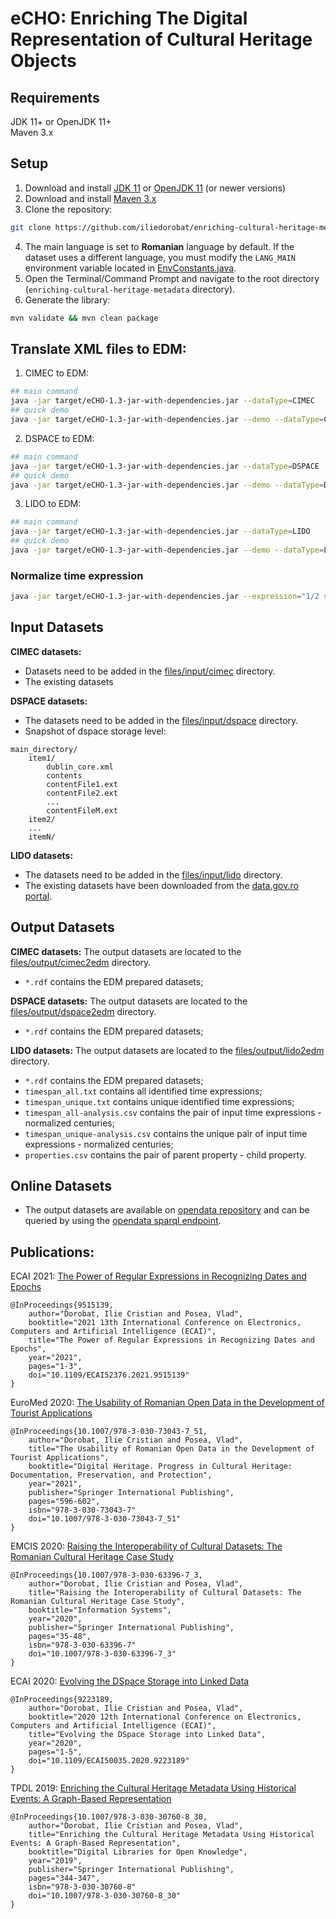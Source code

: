 # eCHO: Enriching The Digital Representation of Cultural Heritage Objects

## Requirements
JDK 11+ or OpenJDK 11+<br/>
Maven 3.x

## Setup
1. Download and install [JDK 11](https://www.oracle.com/nl/java/technologies/javase/jdk11-archive-downloads.html) or [OpenJDK 11](https://openjdk.org/install/) (or newer versions)
2. Download and install [Maven 3.x](https://maven.apache.org/install.html)
3. Clone the repository:
```bash
git clone https://github.com/iliedorobat/enriching-cultural-heritage-metadata.git
```
4. The main language is set to **Romanian** language by default. If the dataset uses a different language, you must modify the `LANG_MAIN` environment variable located in [EnvConstants.java](https://github.com/iliedorobat/enriching-cultural-heritage-metadata/blob/master/src/ro/webdata/echo/translator/commons/EnvConstants.java).
5. Open the Terminal/Command Prompt and navigate to the root directory (`enriching-cultural-heritage-metadata` directory).
6. Generate the library:
```bash
mvn validate && mvn clean package
```

## Translate XML files to EDM:
1. CIMEC to EDM:
```bash
## main command
java -jar target/eCHO-1.3-jar-with-dependencies.jar --dataType=CIMEC
## quick demo
java -jar target/eCHO-1.3-jar-with-dependencies.jar --demo --dataType=CIMEC
```
2. DSPACE to EDM:
```bash
## main command
java -jar target/eCHO-1.3-jar-with-dependencies.jar --dataType=DSPACE
## quick demo
java -jar target/eCHO-1.3-jar-with-dependencies.jar --demo --dataType=DSPACE
```
3. LIDO to EDM:
```bash
## main command
java -jar target/eCHO-1.3-jar-with-dependencies.jar --dataType=LIDO
## quick demo
java -jar target/eCHO-1.3-jar-with-dependencies.jar --demo --dataType=LIDO
```

### Normalize time expression
```bash
java -jar target/eCHO-1.3-jar-with-dependencies.jar --expression="1/2 sec. 3 a. chr - sec. 2 p. chr."
```



## Input Datasets

**CIMEC datasets:**
* Datasets need to be added in the [files/input/cimec](https://github.com/iliedorobat/enriching-cultural-heritage-metadata/tree/master/files/input/cimec) directory.
* The existing datasets 

**DSPACE datasets:**
* The datasets need to be added in the [files/input/dspace](https://github.com/iliedorobat/enriching-cultural-heritage-metadata/tree/master/files/input/dspace) directory.
* Snapshot of dspace storage level:
```
main_directory/
    item1/
        dublin_core.xml
        contents
        contentFile1.ext
        contentFile2.ext
        ...
        contentFileM.ext
    item2/
    ...
    itemN/
```

**LIDO datasets:**
* The datasets need to be added in the [files/input/lido](https://github.com/iliedorobat/enriching-cultural-heritage-metadata/tree/master/files/input/lido) directory.
* The existing datasets have been downloaded from the [data.gov.ro portal](http://data.gov.ro/organization/institutul-national-al-patrimoniului).



## Output Datasets

**CIMEC datasets:**
The output datasets are located to the [files/output/cimec2edm](https://github.com/iliedorobat/enriching-cultural-heritage-metadata/tree/master/files/output/cimec2edm) directory.<br/>
* `*.rdf` contains the EDM prepared datasets;

**DSPACE datasets:**
The output datasets are located to the [files/output/dspace2edm](https://github.com/iliedorobat/enriching-cultural-heritage-metadata/tree/master/files/output/dspace2edm) directory.<br/>
* `*.rdf` contains the EDM prepared datasets;

**LIDO datasets:**
The output datasets are located to the [files/output/lido2edm](https://github.com/iliedorobat/enriching-cultural-heritage-metadata/tree/master/files/output/lido2edm) directory.<br/>
* `*.rdf` contains the EDM prepared datasets;
* `timespan_all.txt` contains all identified time expressions;
* `timespan_unique.txt` contains unique identified time expressions;
* `timespan_all-analysis.csv` contains the pair of input time expressions - normalized centuries;
* `timespan_unique-analysis.csv` contains the unique pair of input time expressions - normalized centuries;
* `properties.csv` contains the pair of parent property - child property.



## Online Datasets
* The output datasets are available on [opendata repository](http://opendata.cs.pub.ro/repo/core/admin/dataview.html)
and can be queried by using the [opendata sparql endpoint](http://opendata.cs.pub.ro/repo/sparql/admin/squebi.html).


  
## Publications:
ECAI 2021: [The Power of Regular Expressions in Recognizing Dates and Epochs](https://ieeexplore.ieee.org/document/9515139)
```
@InProceedings{9515139,
    author="Dorobat, Ilie Cristian and Posea, Vlad",
    booktitle="2021 13th International Conference on Electronics, Computers and Artificial Intelligence (ECAI)",
    title="The Power of Regular Expressions in Recognizing Dates and Epochs",
    year="2021",
    pages="1-3",
    doi="10.1109/ECAI52376.2021.9515139"
}
```

EuroMed 2020: [The Usability of Romanian Open Data in the Development of Tourist Applications](https://link.springer.com/chapter/10.1007/978-3-030-73043-7_51)
```
@InProceedings{10.1007/978-3-030-73043-7_51,
    author="Dorobat, Ilie Cristian and Posea, Vlad",
    title="The Usability of Romanian Open Data in the Development of Tourist Applications",
    booktitle="Digital Heritage. Progress in Cultural Heritage: Documentation, Preservation, and Protection",
    year="2021",
    publisher="Springer International Publishing",
    pages="596-602",
    isbn="978-3-030-73043-7"
    doi="10.1007/978-3-030-73043-7_51"
}
```

EMCIS 2020: [Raising the Interoperability of Cultural Datasets: The Romanian Cultural Heritage Case Study](https://link.springer.com/chapter/10.1007/978-3-030-63396-7_3)
```
@InProceedings{10.1007/978-3-030-63396-7_3,
    author="Dorobat, Ilie Cristian and Posea, Vlad",
    title="Raising the Interoperability of Cultural Datasets: The Romanian Cultural Heritage Case Study",
    booktitle="Information Systems",
    year="2020",
    publisher="Springer International Publishing",
    pages="35-48",
    isbn="978-3-030-63396-7"
    doi="10.1007/978-3-030-63396-7_3"
}
```

ECAI 2020: [Evolving the DSpace Storage into Linked Data](https://ieeexplore.ieee.org/document/9223189)
```
@InProceedings{9223189,
    author="Dorobat, Ilie Cristian and Posea, Vlad",
    booktitle="2020 12th International Conference on Electronics, Computers and Artificial Intelligence (ECAI)",
    title="Evolving the DSpace Storage into Linked Data",
    year="2020",
    pages="1-5",
    doi="10.1109/ECAI50035.2020.9223189"
}
```
TPDL 2019: [Enriching the Cultural Heritage Metadata Using Historical Events: A Graph-Based Representation](https://link.springer.com/chapter/10.1007/978-3-030-30760-8_30)
```
@InProceedings{10.1007/978-3-030-30760-8_30,
    author="Dorobat, Ilie Cristian and Posea, Vlad",
    title="Enriching the Cultural Heritage Metadata Using Historical Events: A Graph-Based Representation",
    booktitle="Digital Libraries for Open Knowledge",
    year="2019",
    publisher="Springer International Publishing",
    pages="344-347",
    isbn="978-3-030-30760-8"
    doi="10.1007/978-3-030-30760-8_30"
}
```

